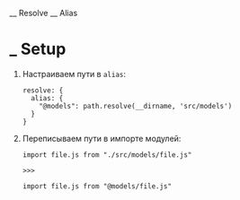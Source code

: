 \_\_ Resolve \_\_ Alias

# \_ Setup

1. Настраиваем пути в `alias`:

   ```
   resolve: {
     alias: {
       "@models": path.resolve(__dirname, 'src/models')
     }
   }
   ```

1. Переписываем пути в импорте модулей:

   ```
   import file.js from "./src/models/file.js"

   >>>

   import file.js from "@models/file.js"
   ```
